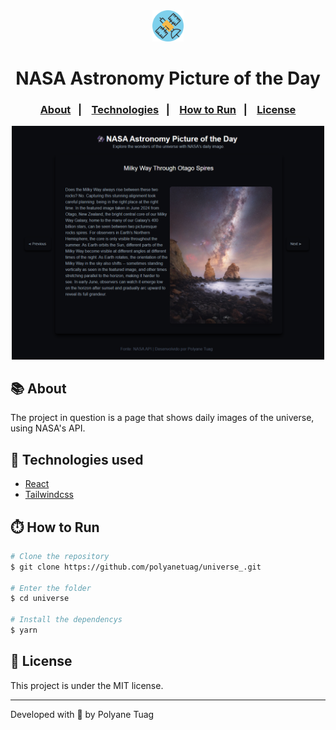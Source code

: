 <div align="center" justify-content="space-between">
  <img width= '50' src="public/satellite.svg" /> 
  <h1>NASA Astronomy Picture of the Day 
 </h1>
</div>

<h3 align="center">  
  <p align="center">
    <a href="#-about">About</a>&nbsp;&nbsp;&nbsp;|&nbsp;&nbsp;&nbsp;
    <a href="#-technologies">Technologies</a>&nbsp;&nbsp;&nbsp;|&nbsp;&nbsp;&nbsp;
    <a href="#-how-to-run">How to Run</a>&nbsp;&nbsp;&nbsp;|&nbsp;&nbsp;&nbsp;
    <a href="#-license">License</a>
  </p>
</h3>

<div align="center">
    <img width= '500' src="public/projeto.png" /> 
</div>

## 📚 About

The project in question is a page that shows daily images of the universe, using NASA's API.



## 🚀 Technologies used

- [React](https://pt-br.legacy.reactjs.org/)
- [Tailwindcss](https://tailwindcss.com/)


## ⏱️ How to Run

```bash
# Clone the repository
$ git clone https://github.com/polyanetuag/universe_.git

# Enter the folder 
$ cd universe

# Install the dependencys
$ yarn 
```

## 📝 License

This project is under the MIT license.

---
Developed with 💜 by Polyane Tuag
